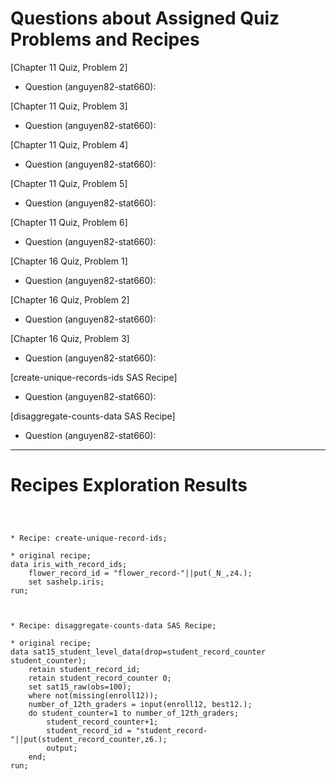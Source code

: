
# Questions about Assigned Quiz Problems and Recipes



[Chapter 11 Quiz, Problem 2]
* Question (anguyen82-stat660):



[Chapter 11 Quiz, Problem 3]
* Question (anguyen82-stat660):



[Chapter 11 Quiz, Problem 4]
* Question (anguyen82-stat660): 



[Chapter 11 Quiz, Problem 5]
* Question (anguyen82-stat660):



[Chapter 11 Quiz, Problem 6]
* Question (anguyen82-stat660):



[Chapter 16 Quiz, Problem 1]
* Question (anguyen82-stat660):



[Chapter 16 Quiz, Problem 2]
* Question (anguyen82-stat660):



[Chapter 16 Quiz, Problem 3]
* Question (anguyen82-stat660):



[create-unique-records-ids SAS Recipe]
* Question (anguyen82-stat660): 



[disaggregate-counts-data SAS Recipe]
* Question (anguyen82-stat660):



***



# Recipes Exploration Results



```SAS



* Recipe: create-unique-record-ids;

* original recipe;
data iris_with_record_ids;
    flower_record_id = "flower_record-"||put(_N_,z4.);
	set sashelp.iris;
run;



* Recipe: disaggregate-counts-data SAS Recipe;

* original recipe;
data sat15_student_level_data(drop=student_record_counter student_counter);
    retain student_record_id;
	retain student_record_counter 0;
	set sat15_raw(obs=100);
	where not(missing(enroll12));
	number_of_12th_graders = input(enroll12, best12.);
	do student_counter=1 to number_of_12th_graders;
	    student_record_counter+1;
		student_record_id = "student_record-"||put(student_record_counter,z6.);
		output;
	end;
run;

```
